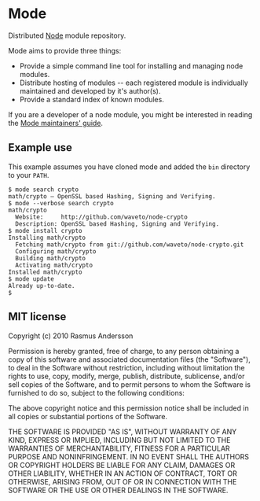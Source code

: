 # Mode

Distributed [Node](http://nodejs.org/) module repository.

Mode aims to provide three things:

- Provide a simple command line tool for installing and managing node modules.
- Distribute hosting of modules -- each registered module is individually maintained and developed by it's author(s).
- Provide a standard index of known modules.

If you are a developer of a node module, you might be interested in reading the [Mode maintainers' guide](http://github.com/rsms/mode/blob/master/doc/maintainers-guide.md).


## Example use

This example assumes you have cloned mode and added the `bin` directory to your `PATH`.

    $ mode search crypto
    math/crypto — OpenSSL based Hashing, Signing and Verifying.
    $ mode --verbose search crypto
    math/crypto
      Website:     http://github.com/waveto/node-crypto
      Description: OpenSSL based Hashing, Signing and Verifying.
    $ mode install crypto
    Installing math/crypto
      Fetching math/crypto from git://github.com/waveto/node-crypto.git
      Configuring math/crypto
      Building math/crypto
      Activating math/crypto
    Installed math/crypto
    $ mode update
    Already up-to-date.
    $
    

## MIT license

Copyright (c) 2010 Rasmus Andersson

Permission is hereby granted, free of charge, to any person obtaining a copy
of this software and associated documentation files (the "Software"), to deal
in the Software without restriction, including without limitation the rights
to use, copy, modify, merge, publish, distribute, sublicense, and/or sell
copies of the Software, and to permit persons to whom the Software is
furnished to do so, subject to the following conditions:

The above copyright notice and this permission notice shall be included in
all copies or substantial portions of the Software.

THE SOFTWARE IS PROVIDED "AS IS", WITHOUT WARRANTY OF ANY KIND, EXPRESS OR
IMPLIED, INCLUDING BUT NOT LIMITED TO THE WARRANTIES OF MERCHANTABILITY,
FITNESS FOR A PARTICULAR PURPOSE AND NONINFRINGEMENT. IN NO EVENT SHALL THE
AUTHORS OR COPYRIGHT HOLDERS BE LIABLE FOR ANY CLAIM, DAMAGES OR OTHER
LIABILITY, WHETHER IN AN ACTION OF CONTRACT, TORT OR OTHERWISE, ARISING FROM,
OUT OF OR IN CONNECTION WITH THE SOFTWARE OR THE USE OR OTHER DEALINGS IN
THE SOFTWARE.
